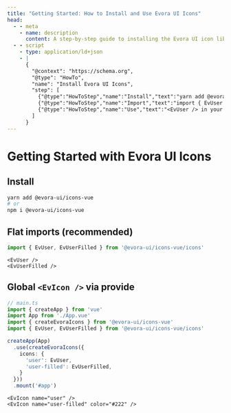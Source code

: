 ```yaml
---
title: "Getting Started: How to Install and Use Evora UI Icons"
head:
  - - meta
    - name: description
      content: A step‑by‑step guide to installing the Evora UI icon library in your Vue or other modern JavaScript project. Start using free, tree‑shakable icons in minutes.
  - - script
    - type: application/ld+json
    - |
      {
        "@context": "https://schema.org",
        "@type": "HowTo",
        "name": "Install Evora UI Icons",
        "step": [
          {"@type":"HowToStep","name":"Install","text":"yarn add @evora-ui/icons-vue"},
          {"@type":"HowToStep","name":"Import","text":"import { EvUser } from '@evora-ui/icons-vue/icons'"},
          {"@type":"HowToStep","name":"Use","text":"<EvUser /> in your Vue component"}
        ]
      }
---
```


# Getting Started with Evora UI Icons

## Install

```bash
yarn add @evora-ui/icons-vue
# or
npm i @evora-ui/icons-vue
```

## Flat imports (recommended)

```ts
import { EvUser, EvUserFilled } from '@evora-ui/icons-vue/icons'
```

```vue
<EvUser />
<EvUserFilled />
```

## Global `<EvIcon />` via provide

```ts
// main.ts
import { createApp } from 'vue'
import App from './App.vue'
import { createEvoraIcons } from '@evora-ui/icons-vue'
import { EvUser, EvUserFilled } from '@evora-ui/icons-vue/icons'

createApp(App)
  .use(createEvoraIcons({
    icons: {
      'user': EvUser,
      'user-filled': EvUserFilled,
    }
  }))
  .mount('#app')
```

```vue
<EvIcon name="user" />
<EvIcon name="user-filled" color="#222" />
```
